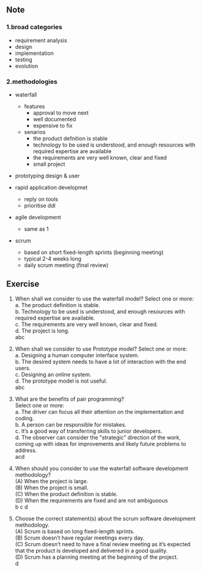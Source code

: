 ## Note
### 1.broad categories
- requirement analysis
- design
- implementation
- testing
- evolution

### 2.methodologies
- waterfall
	- features
		- approval to move next
		- well documented
		- expensive to fix
	- senarios
		- the product defnition is stable
		- technology to be used is understood, and enough resources with required expertise are available
		- the requirements are very well known, clear and fixed
		- small project

- prototyping
	design & user

- rapid application developmet
	- reply on tools
	- prioritise ddl

- agile development
	- same as 1

- scrum
	- based on short fixed-length sprints (beginning meeting)
	- typical 2-4 weeks long
	- daily scrum meeting (final review)

## Exercise
1. When shall we consider to use the waterfall model?
Select one or more:  
a. The product definition is stable.  
b. Technology to be used is understood, and enough resources with required expertise are available.  
c. The requirements are very well known, clear and fixed.  
d. The project is long.  
abc

2. When shall we consider to use Prototype model?
Select one or more:  
a. Designing a human computer interface system.  
b. The desired system needs to have a lot of interaction with the end users.  
c. Designing an online system.  
d. The prototype model is not useful.  
abc  

3. What are the benefits of pair programming?  
Select one or more:  
a. The driver can focus all their attention on the implementation and coding.  
b. A person can be responsible for mistakes.  
c. It’s a good way of transferring skills to junior developers.  
d. The observer can consider the "strategic" direction of the work, coming up with ideas for improvements and likely future problems to address.  
acd

4. When should you consider to use the waterfall software development
methodology?  
(A) When the project is large.  
(B) When the project is small.  
(C) When the product definition is stable.  
(D) When the requirements are fixed and are not ambiguoous  
b c d

5. Choose the correct statement(s) about the scrum software development
methodology.  
(A) Scrum is based on long fixed-length sprints.  
(B) Scrum doesn’t have regular meetings every day.  
(C) Scrum doesn’t need to have a final review meeting as it’s expected that the
product is developed and delivered in a good quality.  
(D) Scrum has a planning meeting at the beginning of the project.  
d
